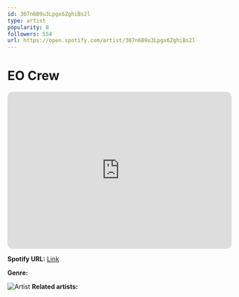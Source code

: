 ```yaml
---
id: 307n6B9u3Lpgx6ZghiBs2l
type: artist
popularity: 8
followers: 554
url: https://open.spotify.com/artist/307n6B9u3Lpgx6ZghiBs2l
---
```

# EO Crew

<iframe style="border-radius:12px" src="https://open.spotify.com/embed/artist/307n6B9u3Lpgx6ZghiBs2l" width="100%" height="352" frameBorder="0" allowfullscreen="" allow="autoplay; clipboard-write; encrypted-media; fullscreen; picture-in-picture" loading="lazy"></iframe>

**Spotify URL:** [Link](https://open.spotify.com/artist/307n6B9u3Lpgx6ZghiBs2l)

**Genre:** 

![Artist](https://i.scdn.co/image/ab6761610000e5ebaba1050a397e1db04a05c867)
**Related artists:**

